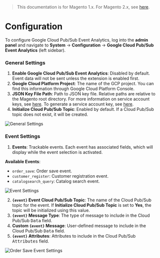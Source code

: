 <blockquote class="important">This documentation is for Magento 1.x. For Magento 2.x, see <a href="https://docs.auroraextensions.com/magento/extensions/2.x/cloudpubsubeventanalytics/latest/">here</a>.</blockquote>

# Configuration

To configure Google Cloud Pub/Sub Event Analytics, log into the **admin panel** and navigate to **System** &#8594; **Configuration** &#8594; **Google Cloud Pub/Sub Event Analytics** (left sidebar).

### General Settings

1. **Enable Google Cloud Pub/Sub Event Analytics**: Disabled by default. Event data will not be sent unless the extension is enabled first.
2. **Google Cloud Platform Project**: The name of the GCP project. You can find this information through Google Cloud Platform Console.
3. **JSON Key File Path**: Path to JSON key file. Relative paths are relative to the Magento root directory. For more information on service account keys, see <a href="https://cloud.google.com/iam/docs/creating-managing-service-account-keys" target="_blank">here</a>. To generate a service account key, see <a href="https://console.cloud.google.com/projectselector/iam-admin/serviceaccounts" target="_blank">here</a>.
4. **Initialize Cloud Pub/Sub Topic**: Enabled by default. If a Cloud Pub/Sub topic does not exist, it will be created.

![General Settings](https://docs.auroraextensions.com/magento/extensions/1.x/cloudpubsubeventanalytics/latest/images/general_settings.png)

### Event Settings

1. **Events**: Trackable events. Each event has associated fields, which will display while the event selection is activated.

**Available Events**:

+ `order_save`: Order save event.
+ `customer_register`: Customer registration event.
+ `catalogsearch_query`: Catalog search event.

![Event Settings](https://docs.auroraextensions.com/magento/extensions/1.x/cloudpubsubeventanalytics/latest/images/event_settings.png)

2. **`{event}` Event Cloud Pub/Sub Topic**: The name of the Cloud Pub/Sub topic for the event. If **Initialize Cloud Pub/Sub Topic** is set to **Yes**, the topic will be initialized using this value.
3. **`{event}` Message Type**: The type of message to include in the Cloud Pub/Sub <tt>Data</tt> field.
4. **Custom `{event}` Message**: User-defined message to include in the Cloud Pub/Sub <tt>Data</tt> field.
5. **`{event}` Attributes**: Attributes to include in the Cloud Pub/Sub <tt>Attributes</tt> field.

![Order Save Event Settings](https://docs.auroraextensions.com/magento/extensions/1.x/cloudpubsubeventanalytics/latest/images/event_settings_order_save.png)
